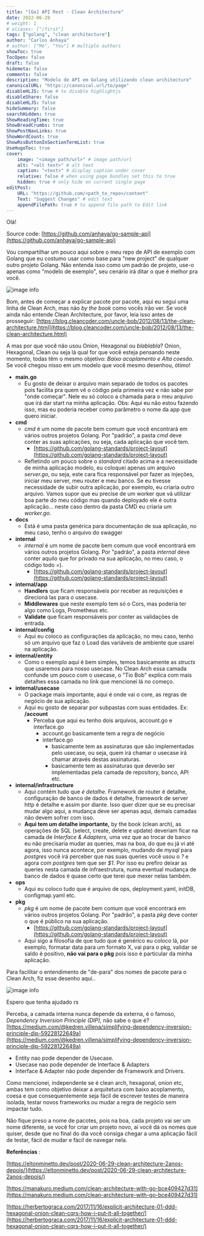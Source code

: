 ```yaml
---
title: "[Go] API Rest - Clean Architecture"
date: 2022-06-28
# weight: 1
# aliases: ["/first"]
tags: ["golang", "clean architecture"]
author: "Carlos Anhaya"
# author: ["Me", "You"] # multiple authors
showToc: true
TocOpen: false
draft: false
hidemeta: false
comments: false
description: "Modelo de API em Golang utilizando clean architecture"
canonicalURL: "https://canonical.url/to/page"
disableHLJS: true # to disable highlightjs
disableShare: false
disableHLJS: false
hideSummary: false
searchHidden: true
ShowReadingTime: true
ShowBreadCrumbs: true
ShowPostNavLinks: true
ShowWordCount: true
ShowRssButtonInSectionTermList: true
UseHugoToc: true
cover:
    image: "<image path/url>" # image path/url
    alt: "<alt text>" # alt text
    caption: "<text>" # display caption under cover
    relative: false # when using page bundles set this to true
    hidden: true # only hide on current single page
editPost:
    URL: "https://github.com/<path_to_repo>/content"
    Text: "Suggest Changes" # edit text
    appendFilePath: true # to append file path to Edit link
---
```

Olá!

Source code: [https://github.com/anhaya/go-sample-api](https://github.com/anhaya/go-sample-api)

Vou compartilhar um pouco aqui sobre o meu repo de API de exemplo com Golang que eu costumo usar como base para &quot;new project&quot; de qualquer outro projeto Golang. Não entenda isso como um padrão de projeto, use-o apenas como &quot;modelo de exemplo&quot;, seu cenário irá ditar o que é melhor pra você.

![image info](/go_sample_api_packages.png)

Bom, antes de começar a explicar pacote por pacote, aqui eu segui uma linha de Clean Arch, mas não _by the book_ como vocês irão ver. Se você ainda não entende Clean Architecture, por favor, leia isso antes de prosseguir: [https://blog.cleancoder.com/uncle-bob/2012/08/13/the-clean-architecture.html](https://blog.cleancoder.com/uncle-bob/2012/08/13/the-clean-architecture.html)

A mas por que você não usou Onion, Hexagonal ou _blablabla_? Onion, Hexagonal, Clean ou seja lá qual for que você esteja pensando neste momento, todas têm o mesmo objetivo: _Baixo acoplamento e Alta coesão._ Se você chegou nisso em um modelo que você mesmo desenhou, ótimo!

- **main.go**
  - Eu gosto de deixar o arquivo main separado de todos os pacotes pois facilita pra quem vê o código pela primeira vez e não sabe por &quot;onde começar&quot;. Nele eu só coloco a chamada para o meu arquivo que irá dar start na minha aplicação. Obs: Aqui eu não estou fazendo isso, mas eu poderia receber como parâmetro o nome da app que quero iniciar.
- **cmd**
  - _cmd_ é um nome de pacote bem comum que você encontrará em vários outros projetos Golang. Por &quot;padrão&quot;, a pasta _cmd_ deve conter as suas aplicações, ou seja, cada aplicação que você tem.
    - [https://github.com/golang-standards/project-layout](https://github.com/golang-standards/project-layout)
  - Refletindo um pouco sobre o _standard_ citado acima e a necessidade de minha aplicação modelo, eu coloquei apenas um arquivo _server.go_, ou seja, este cara fica responsável por fazer as injeções, iniciar meu server, meu router e meu banco. Se eu tivesse necessidade de subir outra aplicação, por exemplo, eu criaria outro arquivo. Vamos supor que eu precise de um worker que vá utilizar boa parte do meu código mas quando deployado ele é outra aplicação… neste caso dentro da pasta CMD eu criaria um _worker.go_.
- **docs**
  - Está é uma pasta genérica para documentação de sua aplicação, no meu caso, tenho o arquivo do swagger
- **internal**
  - _internal_ é um nome de pacote bem comum que você encontrará em vários outros projetos Golang. Por &quot;padrão&quot;, a pasta _internal_ deve conter aquilo que for privado na sua aplicação, no meu caso, o código todo =).
    - [https://github.com/golang-standards/project-layout](https://github.com/golang-standards/project-layout)
- **internal/app**
  - **Handlers** que ficam responsáveis por receber as requisições e direcioná las para o usecase.
  - **Middlewares** que neste exemplo tem só o Cors, mas poderia ter algo como Logs, Prometheus etc.
  - **Validate** que ficam responsáveis por conter as validações de entrada.
- **internal/config**
  - Aqui eu coloco as configurações da aplicação, no meu caso, tenho só um arquivo que faz o Load das variáveis de ambiente que usarei na aplicação.
- **internal/entity**
  - Como o exemplo aqui é bem simples, temos basicamente as _structs_ que usaremos para nosso usecase. No Clean Arch essa camada confunde um pouco com o usecase, o &quot;Tio Bob&quot; explica com mais detalhes essa camada no link que mencionei lá no começo.
- **internal/usecase**
  - O package mais importante, aqui é onde vai o core, as regras de negócio de sua aplicação.
  - Aqui eu gosto de separar por subpastas com suas entidades. Ex: **/account**
    - Perceba que aqui eu tenho dois arquivos, account.go e interface.go
      - account.go basicamente tem a regra de negócio
      - interface.go
        - basicamente tem as assinaturas que são implementadas pelo usecase, ou seja, quem irá chamar o usecase irá chamar através destas assinaturas.
        - basicamente tem as assinaturas que deverão ser implementadas pela camada de repository, banco, API etc.
- **internal/infrastructure**
  - Aqui contém tudo que _é detalhe._ Framework de router é detalhe, configuração de banco de dados é detalhe, framework de server http é detalhe e assim por diante. Isso quer dizer que se eu precisar mudar algo aqui, a mudança deve ser apenas aqui, demais camadas não devem sofrer com isso.
  - **Aqui tem um detalhe importante,** by the book (clean arch), as operações de SQL (select, create, delete e update) deveriam ficar na camada de _Interface &amp; Adapters,_ uma vez que ao trocar de banco eu não precisaria mudar as queries, mas na boa, do que eu já vi até agora, isso nunca acontece, por exemplo, mudando de _mysql_ para _postgres_ você irá perceber que nas suas queries você usou o _?_ e agora com _postgres_ tem que ser _$1_. Por isso eu prefiro deixar as queries nesta camada de infraestrutura, numa eventual mudança de banco de dados é quase certo que terei que mexer nelas também.
- **ops**
  - Aqui eu coloco tudo que é arquivo de ops, deployment.yaml, initDB, configmap.yaml etc.
- **pkg**
  - _pkg_ é um nome de pacote bem comum que você encontrará em vários outros projetos Golang. Por &quot;padrão&quot;, a pasta _pkg_ deve conter o que é público na sua aplicação.
    - [https://github.com/golang-standards/project-layout](https://github.com/golang-standards/project-layout)
  - Aqui sigo a filosofia de que tudo que é genérico eu coloco lá, por exemplo, formatar data para um formato X, vai para o pkg, validar se saldo é positivo, **não vai para o pkg** pois isso é particular da minha aplicação.

Para facilitar o entendimento de &quot;de-para&quot; dos nomes de pacote para o Clean Arch, fiz esse desenho aqui..

![image info](/go_sample_api_clean_arch.png)

Espero que tenha ajudado rs

Perceba, a camada interna nunca depende da externa, é o famoso, _Dependency Inversion Principle (DIP),_ não sabe o que é? [https://medium.com/@kedren.villena/simplifying-dependency-inversion-principle-dip-59228122649a](https://medium.com/@kedren.villena/simplifying-dependency-inversion-principle-dip-59228122649a)

- Entity nao pode depender de Usecase.
- Usecase nao pode depender de Interface &amp; Adapters
- Interface &amp; Adapter não pode depender de Framework and Drivers.

Como mencionei, independente se é clean arch, hexagonal, onion etc, ambas tem como objetivo deixar a arquitetura com baixo acoplamento, coesa e que consequentemente seja fácil de escrever testes de maneira isolada, testar novos frameworks ou mudar a regra de negócio sem impactar tudo.

Não fique preso a nome de pacotes, pois na boa, cada projeto vai ser um nome diferente, se você for criar um projeto novo, aí você dá os nomes que quiser, desde que no final do dia você consiga chegar a uma aplicação fácil de testar, fácil de mudar e fácil de navegar nela.

**Referências** :

[https://eltonminetto.dev/post/2020-06-29-clean-architecture-2anos-depois/](https://eltonminetto.dev/post/2020-06-29-clean-architecture-2anos-depois/)

[https://manakuro.medium.com/clean-architecture-with-go-bce409427d31](https://manakuro.medium.com/clean-architecture-with-go-bce409427d31)

[https://herbertograca.com/2017/11/16/explicit-architecture-01-ddd-hexagonal-onion-clean-cqrs-how-i-put-it-all-together/](https://herbertograca.com/2017/11/16/explicit-architecture-01-ddd-hexagonal-onion-clean-cqrs-how-i-put-it-all-together/)